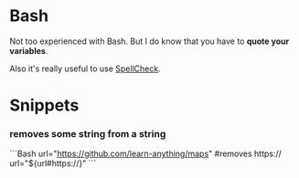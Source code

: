 # Bash
Not too experienced with Bash. But I do know that you have to __quote your variables__. 

Also it's really useful to use [SpellCheck](https://www.shellcheck.net).


# Snippets
### removes some string from a string
\`\`\`Bash
url="https://github.com/learn-anything/maps"
#removes https://
url="${url#https://}"
\`\`\`
